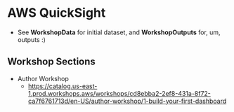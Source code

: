 # AWS QuickSight 

- See **WorkshopData** for initial dataset, and **WorkshopOutputs** for, um, outputs :)

## Workshop Sections
- Author Workshop
    - https://catalog.us-east-1.prod.workshops.aws/workshops/cd8ebba2-2ef8-431a-8f72-ca7f6761713d/en-US/author-workshop/1-build-your-first-dashboard
